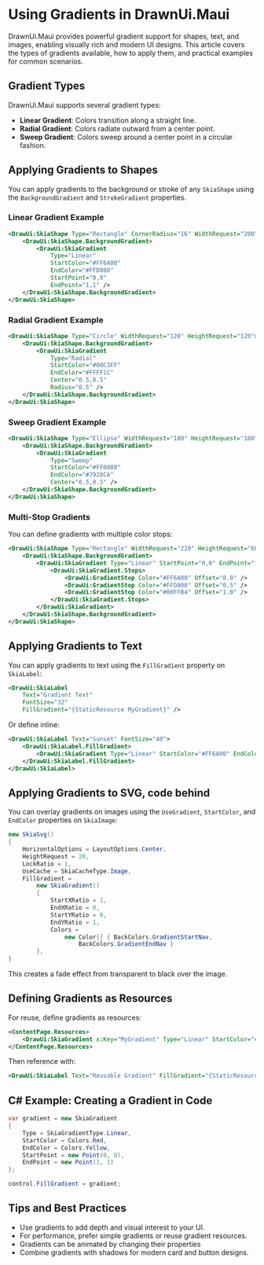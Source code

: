 # Using Gradients in DrawnUi.Maui

DrawnUi.Maui provides powerful gradient support for shapes, text, and images, enabling visually rich and modern UI designs. This article covers the types of gradients available, how to apply them, and practical examples for common scenarios.

## Gradient Types

DrawnUi.Maui supports several gradient types:

- **Linear Gradient**: Colors transition along a straight line.
- **Radial Gradient**: Colors radiate outward from a center point.
- **Sweep Gradient**: Colors sweep around a center point in a circular fashion.

## Applying Gradients to Shapes

You can apply gradients to the background or stroke of any `SkiaShape` using the `BackgroundGradient` and `StrokeGradient` properties.

### Linear Gradient Example

```xml
<DrawUi:SkiaShape Type="Rectangle" CornerRadius="16" WidthRequest="200" HeightRequest="100">
    <DrawUi:SkiaShape.BackgroundGradient>
        <DrawUi:SkiaGradient 
            Type="Linear" 
            StartColor="#FF6A00" 
            EndColor="#FFD800" 
            StartPoint="0,0" 
            EndPoint="1,1" />
    </DrawUi:SkiaShape.BackgroundGradient>
</DrawUi:SkiaShape>
```

### Radial Gradient Example

```xml
<DrawUi:SkiaShape Type="Circle" WidthRequest="120" HeightRequest="120">
    <DrawUi:SkiaShape.BackgroundGradient>
        <DrawUi:SkiaGradient 
            Type="Radial" 
            StartColor="#00C3FF" 
            EndColor="#FFFF1C" 
            Center="0.5,0.5" 
            Radius="0.5" />
    </DrawUi:SkiaShape.BackgroundGradient>
</DrawUi:SkiaShape>
```

### Sweep Gradient Example

```xml
<DrawUi:SkiaShape Type="Ellipse" WidthRequest="180" HeightRequest="100">
    <DrawUi:SkiaShape.BackgroundGradient>
        <DrawUi:SkiaGradient 
            Type="Sweep" 
            StartColor="#FF0080" 
            EndColor="#7928CA" 
            Center="0.5,0.5" />
    </DrawUi:SkiaShape.BackgroundGradient>
</DrawUi:SkiaShape>
```

### Multi-Stop Gradients

You can define gradients with multiple color stops:

```xml
<DrawUi:SkiaShape Type="Rectangle" WidthRequest="220" HeightRequest="60">
    <DrawUi:SkiaShape.BackgroundGradient>
        <DrawUi:SkiaGradient Type="Linear" StartPoint="0,0" EndPoint="1,0">
            <DrawUi:SkiaGradient.Stops>
                <DrawUi:GradientStop Color="#FF6A00" Offset="0.0" />
                <DrawUi:GradientStop Color="#FFD800" Offset="0.5" />
                <DrawUi:GradientStop Color="#00FFB4" Offset="1.0" />
            </DrawUi:SkiaGradient.Stops>
        </DrawUi:SkiaGradient>
    </DrawUi:SkiaShape.BackgroundGradient>
</DrawUi:SkiaShape>
```

## Applying Gradients to Text

You can apply gradients to text using the `FillGradient` property on `SkiaLabel`:

```xml
<DrawUi:SkiaLabel 
    Text="Gradient Text" 
    FontSize="32" 
    FillGradient="{StaticResource MyGradient}" />
```

Or define inline:

```xml
<DrawUi:SkiaLabel Text="Sunset" FontSize="40">
    <DrawUi:SkiaLabel.FillGradient>
        <DrawUi:SkiaGradient Type="Linear" StartColor="#FF6A00" EndColor="#FFD800" StartPoint="0,0" EndPoint="1,0" />
    </DrawUi:SkiaLabel.FillGradient>
</DrawUi:SkiaLabel>
```

## Applying Gradients to SVG, code behind

You can overlay gradients on images using the `UseGradient`, `StartColor`, and `EndColor` properties on `SkiaImage`:

```csharp
new SkiaSvg()
{
    HorizontalOptions = LayoutOptions.Center,
    HeightRequest = 20,
    LockRatio = 1,
    UseCache = SkiaCacheType.Image,
    FillGradient =
        new SkiaGradient()
        {
            StartXRatio = 1,
            EndXRatio = 0,
            StartYRatio = 0,
            EndYRatio = 1,
            Colors =
                new Color[] { BackColors.GradientStartNav,
                    BackColors.GradientEndNav }
        },
}
```

This creates a fade effect from transparent to black over the image.

## Defining Gradients as Resources

For reuse, define gradients as resources:

```xml
<ContentPage.Resources>
    <DrawUi:SkiaGradient x:Key="MyGradient" Type="Linear" StartColor="#FF6A00" EndColor="#FFD800" StartPoint="0,0" EndPoint="1,1" />
</ContentPage.Resources>
```

Then reference with:

```xml
<DrawUi:SkiaLabel Text="Reusable Gradient" FillGradient="{StaticResource MyGradient}" />
```

## C# Example: Creating a Gradient in Code

```csharp
var gradient = new SkiaGradient
{
    Type = SkiaGradientType.Linear,
    StartColor = Colors.Red,
    EndColor = Colors.Yellow,
    StartPoint = new Point(0, 0),
    EndPoint = new Point(1, 1)
};

control.FillGradient = gradient;
```

## Tips and Best Practices

- Use gradients to add depth and visual interest to your UI.
- For performance, prefer simple gradients or reuse gradient resources.
- Gradients can be animated by changing their properties 
- Combine gradients with shadows for modern card and button designs.

